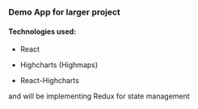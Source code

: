 ### Demo App for larger project

#### Technologies used:

* React

* Highcharts (Highmaps)

* React-Highcharts

and will be implementing Redux for state management

